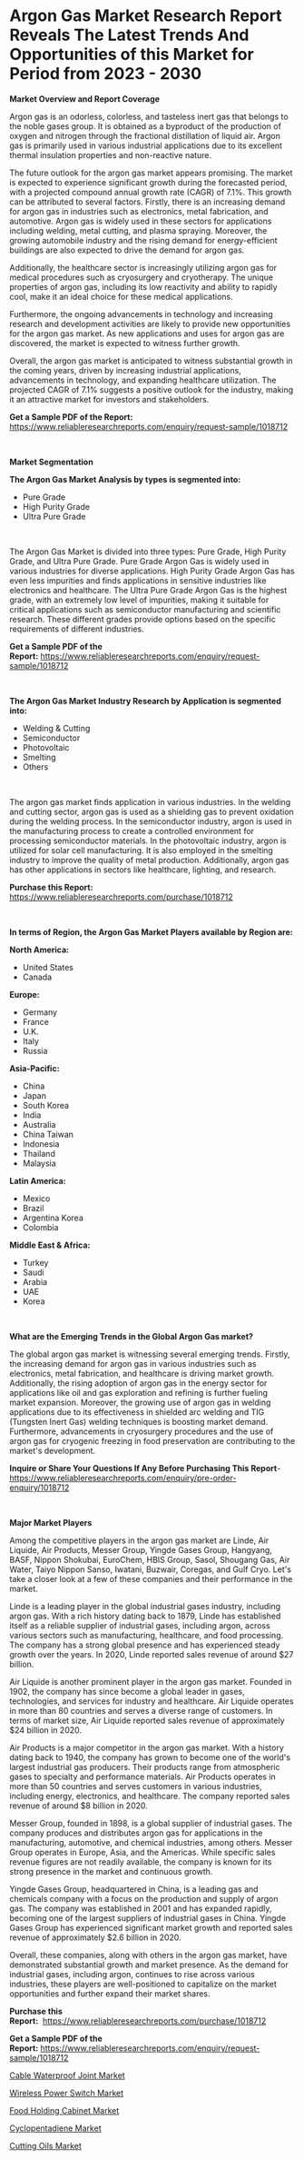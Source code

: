 <p><h1>Argon Gas Market Research Report Reveals The Latest Trends And Opportunities of this Market for Period from 2023 - 2030</h1></p><p><strong>Market Overview and Report Coverage</strong></p>
<p><p>Argon gas is an odorless, colorless, and tasteless inert gas that belongs to the noble gases group. It is obtained as a byproduct of the production of oxygen and nitrogen through the fractional distillation of liquid air. Argon gas is primarily used in various industrial applications due to its excellent thermal insulation properties and non-reactive nature.</p><p>The future outlook for the argon gas market appears promising. The market is expected to experience significant growth during the forecasted period, with a projected compound annual growth rate (CAGR) of 7.1%. This growth can be attributed to several factors. Firstly, there is an increasing demand for argon gas in industries such as electronics, metal fabrication, and automotive. Argon gas is widely used in these sectors for applications including welding, metal cutting, and plasma spraying. Moreover, the growing automobile industry and the rising demand for energy-efficient buildings are also expected to drive the demand for argon gas.</p><p>Additionally, the healthcare sector is increasingly utilizing argon gas for medical procedures such as cryosurgery and cryotherapy. The unique properties of argon gas, including its low reactivity and ability to rapidly cool, make it an ideal choice for these medical applications.</p><p>Furthermore, the ongoing advancements in technology and increasing research and development activities are likely to provide new opportunities for the argon gas market. As new applications and uses for argon gas are discovered, the market is expected to witness further growth.</p><p>Overall, the argon gas market is anticipated to witness substantial growth in the coming years, driven by increasing industrial applications, advancements in technology, and expanding healthcare utilization. The projected CAGR of 7.1% suggests a positive outlook for the industry, making it an attractive market for investors and stakeholders.</p></p>
<p><strong>Get a Sample PDF of the Report:</strong> <a href="https://www.reliableresearchreports.com/enquiry/request-sample/1018712">https://www.reliableresearchreports.com/enquiry/request-sample/1018712</a></p>
<p>&nbsp;</p>
<p><strong>Market Segmentation</strong></p>
<p><strong>The Argon Gas Market Analysis by types is segmented into:</strong></p>
<p><ul><li>Pure Grade</li><li>High Purity Grade</li><li>Ultra Pure Grade</li></ul></p>
<p>&nbsp;</p>
<p><p>The Argon Gas Market is divided into three types: Pure Grade, High Purity Grade, and Ultra Pure Grade. Pure Grade Argon Gas is widely used in various industries for diverse applications. High Purity Grade Argon Gas has even less impurities and finds applications in sensitive industries like electronics and healthcare. The Ultra Pure Grade Argon Gas is the highest grade, with an extremely low level of impurities, making it suitable for critical applications such as semiconductor manufacturing and scientific research. These different grades provide options based on the specific requirements of different industries.</p></p>
<p><strong>Get a Sample PDF of the Report:</strong>&nbsp;<a href="https://www.reliableresearchreports.com/enquiry/request-sample/1018712">https://www.reliableresearchreports.com/enquiry/request-sample/1018712</a></p>
<p>&nbsp;</p>
<p><strong>The Argon Gas Market Industry Research by Application is segmented into:</strong></p>
<p><ul><li>Welding & Cutting</li><li>Semiconductor</li><li>Photovoltaic</li><li>Smelting</li><li>Others</li></ul></p>
<p>&nbsp;</p>
<p><p>The argon gas market finds application in various industries. In the welding and cutting sector, argon gas is used as a shielding gas to prevent oxidation during the welding process. In the semiconductor industry, argon is used in the manufacturing process to create a controlled environment for processing semiconductor materials. In the photovoltaic industry, argon is utilized for solar cell manufacturing. It is also employed in the smelting industry to improve the quality of metal production. Additionally, argon gas has other applications in sectors like healthcare, lighting, and research.</p></p>
<p><strong>Purchase this Report:</strong>&nbsp; <a href="https://www.reliableresearchreports.com/purchase/1018712">https://www.reliableresearchreports.com/purchase/1018712</a></p>
<p>&nbsp;</p>
<p><strong>In terms of Region, the Argon Gas Market Players available by Region are:</strong></p>
<p>
    <p> <strong> North America: </strong>
        <ul>
            <li>United States</li>
            <li>Canada</li>
        </ul>
        </p> 
    <p> <strong> Europe: </strong>
        <ul>
            <li>Germany</li>
            <li>France</li>
            <li>U.K.</li>
            <li>Italy</li>
            <li>Russia</li>
        </ul>
        </p> 
    <p> <strong> Asia-Pacific: </strong>
        <ul>
            <li>China</li>
            <li>Japan</li>
            <li>South Korea</li>
            <li>India</li>
            <li>Australia</li>
            <li>China Taiwan</li>
            <li>Indonesia</li>
            <li>Thailand</li>
            <li>Malaysia</li>
        </ul>
        </p> 
    <p> <strong> Latin America: </strong>
        <ul>
            <li>Mexico</li>
            <li>Brazil</li>
            <li>Argentina Korea</li>
            <li>Colombia</li>
        </ul>
        </p> 
    <p> <strong> Middle East & Africa: </strong>
        <ul>
            <li>Turkey</li>
            <li>Saudi</li>
            <li>Arabia</li>
            <li>UAE</li>
            <li>Korea</li>
        </ul>
    </p>
    </p>
<p>&nbsp;</p>
<p><strong>What are the Emerging Trends in the Global Argon Gas market?</strong></p>
<p><p>The global argon gas market is witnessing several emerging trends. Firstly, the increasing demand for argon gas in various industries such as electronics, metal fabrication, and healthcare is driving market growth. Additionally, the rising adoption of argon gas in the energy sector for applications like oil and gas exploration and refining is further fueling market expansion. Moreover, the growing use of argon gas in welding applications due to its effectiveness in shielded arc welding and TIG (Tungsten Inert Gas) welding techniques is boosting market demand. Furthermore, advancements in cryosurgery procedures and the use of argon gas for cryogenic freezing in food preservation are contributing to the market's development.</p></p>
<p><strong>Inquire or Share Your Questions If Any Before Purchasing This Report</strong>- <a href="https://www.reliableresearchreports.com/enquiry/pre-order-enquiry/1018712">https://www.reliableresearchreports.com/enquiry/pre-order-enquiry/1018712</a></p>
<p>&nbsp;</p>
<p><strong>Major Market Players</strong></p>
<p><p>Among the competitive players in the argon gas market are Linde, Air Liquide, Air Products, Messer Group, Yingde Gases Group, Hangyang, BASF, Nippon Shokubai, EuroChem, HBIS Group, Sasol, Shougang Gas, Air Water, Taiyo Nippon Sanso, Iwatani, Buzwair, Coregas, and Gulf Cryo. Let's take a closer look at a few of these companies and their performance in the market.</p><p>Linde is a leading player in the global industrial gases industry, including argon gas. With a rich history dating back to 1879, Linde has established itself as a reliable supplier of industrial gases, including argon, across various sectors such as manufacturing, healthcare, and food processing. The company has a strong global presence and has experienced steady growth over the years. In 2020, Linde reported sales revenue of around $27 billion.</p><p>Air Liquide is another prominent player in the argon gas market. Founded in 1902, the company has since become a global leader in gases, technologies, and services for industry and healthcare. Air Liquide operates in more than 80 countries and serves a diverse range of customers. In terms of market size, Air Liquide reported sales revenue of approximately $24 billion in 2020.</p><p>Air Products is a major competitor in the argon gas market. With a history dating back to 1940, the company has grown to become one of the world's largest industrial gas producers. Their products range from atmospheric gases to specialty and performance materials. Air Products operates in more than 50 countries and serves customers in various industries, including energy, electronics, and healthcare. The company reported sales revenue of around $8 billion in 2020.</p><p>Messer Group, founded in 1898, is a global supplier of industrial gases. The company produces and distributes argon gas for applications in the manufacturing, automotive, and chemical industries, among others. Messer Group operates in Europe, Asia, and the Americas. While specific sales revenue figures are not readily available, the company is known for its strong presence in the market and continuous growth.</p><p>Yingde Gases Group, headquartered in China, is a leading gas and chemicals company with a focus on the production and supply of argon gas. The company was established in 2001 and has expanded rapidly, becoming one of the largest suppliers of industrial gases in China. Yingde Gases Group has experienced significant market growth and reported sales revenue of approximately $2.6 billion in 2020.</p><p>Overall, these companies, along with others in the argon gas market, have demonstrated substantial growth and market presence. As the demand for industrial gases, including argon, continues to rise across various industries, these players are well-positioned to capitalize on the market opportunities and further expand their market shares.</p></p>
<p><strong>Purchase this Report:</strong>&nbsp;&nbsp;<a href="https://www.reliableresearchreports.com/purchase/1018712">https://www.reliableresearchreports.com/purchase/1018712</a></p>
<p></p>
<p><strong>Get a Sample PDF of the Report:</strong>&nbsp;<a href="https://www.reliableresearchreports.com/enquiry/request-sample/1018712">https://www.reliableresearchreports.com/enquiry/request-sample/1018712</a></p>
<p><p><a href="https://medium.com/@pinkierau1998/cable-waterproof-joint-nbsp-market-focuses-on-market-share-size-and-projected-forecast-till-2030-83bf5cb43ada">Cable Waterproof Joint Market</a></p><p><a href="https://medium.com/@verlielesch1927/wireless-power-switch-market-size-market-outlook-and-market-forecast-2023-to-2030-ccf2b2834a97">Wireless Power Switch Market</a></p><p><a href="https://medium.com/@rachelyoung56/food-holding-cabinet-market-exploring-market-share-market-trends-and-future-growth-83cf52574281">Food Holding Cabinet Market</a></p><p><a href="https://github.com/Chiragrp23/Market-Research-Report-List-1/blob/main/cyclopentadiene-market.md">Cyclopentadiene Market</a></p><p><a href="https://github.com/Chiragrp22/Market-Research-Report-List-1/blob/main/cutting-oils-market.md">Cutting Oils Market</a></p></p>